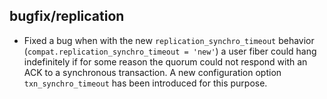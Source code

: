 ## bugfix/replication

* Fixed a bug when with the new `replication_synchro_timeout` behavior
  (`compat.replication_synchro_timeout = 'new'`) a user fiber could hang
  indefinitely if for some reason the quorum could not respond with an ACK
  to a synchronous transaction.
  A new configuration option `txn_synchro_timeout` has been introduced
  for this purpose.
